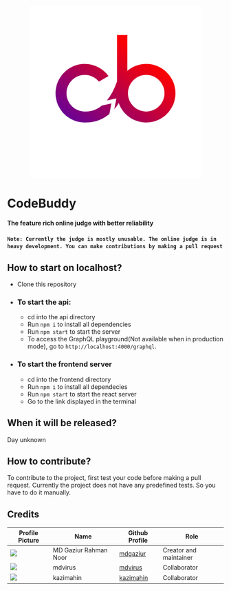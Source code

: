 <p align="center">
  <img src="./logo.png" style="background: black">
</p>


# CodeBuddy
#### The feature rich online judge with better reliability<br/>

#### ```Note: Currently the judge is mostly unusable. The online judge is in heavy development. You can make contributions by making a pull request```<br/>

## How to start on localhost?

- Clone this repository
- ### To start the api:
  - cd into the api directory
  - Run ```npm i``` to install all dependencies
  - Run ```npm start``` to start the server
  - To access the GraphQL playground(Not available when in production mode), go to ```http://localhost:4000/graphql```.
- ### To start the frontend server
  - cd into the frontend directory
  - Run ```npm i``` to install all dependecies
  - Run ```npm start``` to start the react server
  - Go to the link displayed in the terminal

## When it will be released?
Day unknown

## How to contribute?

To contribute to the project, first test your code before making a pull request. Currently the project does not have any predefined tests. So you have to do it manually.

## Credits

|Profile Picture|Name|Github Profile| Role
|---|---|---|---|
|<img src="https://github.com/mdgaziur.png" width="50px">|MD Gaziur Rahman Noor|[mdgaziur](https://github.com/mdgaziur)|Creator and maintainer|
|<img src="https://github.com/mdvirus.png" width="50px">|mdvirus|[mdvirus](https://github.com/mdvirus)|Collaborator|
|<img src="https://github.com/kazimahin.png" width="50px">|kazimahin|[kazimahin](https://github.com/kazimahin)|Collaborator|